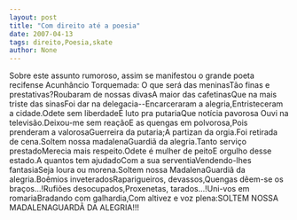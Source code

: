 ```yaml
---
layout: post
title: "Com direito até a poesia"
date: 2007-04-13
tags: direito,Poesia,skate
author: None
---
```

Sobre este assunto rumoroso, assim se manifestou o grande poeta recifense Acunhâncio Torquemada:
O que será das meninasTão finas e prestativas?Roubaram de nossas divasA maior das cafetinasQue na mais triste das sinasFoi dar na delegacia--Encarceraram a alegria,Entristeceram a cidade.Odete sem liberdadeÉ luto pra putariaQue notícia pavorosa Ouvi na televisão.Deixou-me sem reaçãoE as quengas em polvorosa,Pois prenderam a valorosaGuerreira da putaria;A partizan da orgia.Foi retirada de cena.Soltem nossa madalenaGuardiã da alegria.Tanto serviço prestadoMerecia mais respeito.Odete é mulher de peitoE orgulho desse estado.A quantos tem ajudadoCom a sua serventiaVendendo-lhes fantasiaSeja loura ou morena.Soltem nossa MadalenaGuardiã da alegria.Boêmios inveteradosRaparigueiros, devassos,Quengas dêem-se os braços...!Rufiões desocupados,Proxenetas, tarados...!Uni-vos em romariaBradando com galhardia,Com altivez e voz plena:SOLTEM NOSSA MADALENAGUARDÃ DA ALEGRIA!!! 